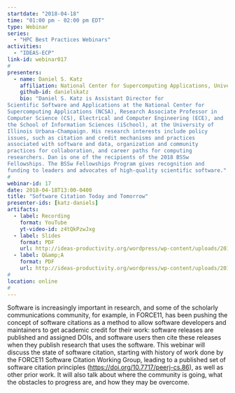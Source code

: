 ```yaml
---
startdate: "2018-04-18"
time: "01:00 pm - 02:00 pm EDT"
type: Webinar
series:
  - "HPC Best Practices Webinars"
activities:
  - "IDEAS-ECP"
link-id: webinar017
#
presenters:
  - name: Daniel S. Katz
    affiliation: National Center for Supercomputing Applications, University of Illinois at Urbana-Champaign
    github-id: danielskatz
    bio: "Daniel S. Katz is Assistant Director for
Scientific Software and Applications at the National Center for
Supercomputing Applications (NCSA), Research Associate Professor in
Computer Science (CS), Electrical and Computer Engineering (ECE), and
the School of Information Sciences (iSchool), at the University of
Illinois Urbana-Champaign. His research interests include policy
issues, such as citation and credit mechanisms and practices
associated with software and data, organization and community
practices for collaboration, and career paths for computing
researchers. Dan is one of the recipients of the 2018 BSSw
Fellowships. The BSSw Fellowships Program gives recognition and
funding to leaders and advocates of high-quality scientific software."
#
webinar-id: 17
date: 2018-04-18T13:00-0400
title: "Software Citation Today and Tomorrow"
presenter-ids: [katz-daniels]
artifacts:
  - label: Recording
    format: YouTube
    yt-video-id: z4tQkPzwJxg
  - label: Slides
    format: PDF
    url: http://ideas-productivity.org/wordpress/wp-content/uploads/2018/04/webinar017-citation-slides-updated.pdf
  - label: Q&amp;A
    format: PDF
    url: http://ideas-productivity.org/wordpress/wp-content/uploads/2018/04/webinar017-qa.pdf
#
location: online
#
---
```

Software is increasingly important in research, and some of the
scholarly communications community, for example, in FORCE11, has been
pushing the concept of software citations as a method to allow
software developers and maintainers to get academic credit for their
work: software releases are published and assigned DOIs, and software
users then cite these releases when they publish research that uses
the software. This webinar will discuss the state of software
citation, starting with history of work done by the FORCE11 Software
Citation Working Group, leading to a published set of software
citation principles (<https://doi.org/10.7717/peerj-cs.86>), as well
as other prior work. It will also talk about where the community is
going, what the obstacles to progress are, and how they may be
overcome.
